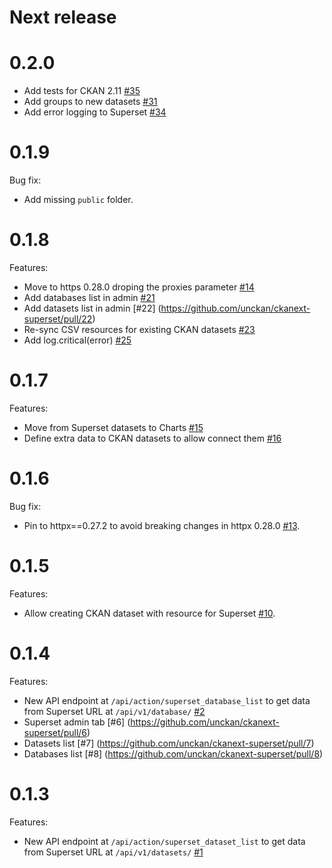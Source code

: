 # Next release

# 0.2.0

- Add tests for CKAN 2.11 [#35](https://github.com/unckan/ckanext-superset/pull/35)
- Add groups to new datasets [#31](https://github.com/unckan/ckanext-superset/pull/31)
- Add error logging to Superset [#34](https://github.com/unckan/ckanext-superset/pull/34)

# 0.1.9

Bug fix:
 - Add missing `public` folder.

# 0.1.8

Features:
 - Move to https 0.28.0 droping the proxies parameter [#14](https://github.com/unckan/ckanext-superset/pull/14)
 - Add databases list in admin [#21](https://github.com/unckan/ckanext-superset/pull/21)
 - Add datasets list in admin [#22] (https://github.com/unckan/ckanext-superset/pull/22)
 - Re-sync CSV resources for existing CKAN datasets [#23](https://github.com/unckan/ckanext-superset/pull/23)
 - Add log.critical(error) [#25](https://github.com/unckan/ckanext-superset/pull/25)

# 0.1.7

Features:
 - Move from Superset datasets to Charts [#15](https://github.com/unckan/ckanext-superset/pull/15)
 - Define extra data to CKAN datasets to allow connect them [#16](https://github.com/unckan/ckanext-superset/pull/16)

# 0.1.6

Bug fix:
 - Pin to httpx==0.27.2 to avoid breaking changes in httpx 0.28.0 [#13](https://github.com/unckan/ckanext-superset/pull/13).

# 0.1.5

Features:
 - Allow creating CKAN dataset with resource for Superset [#10](https://github.com/unckan/ckanext-superset/pull/10).

# 0.1.4

Features:

 - New API endpoint at `/api/action/superset_database_list` to get data from Superset URL at `/api/v1/database/`
  [#2](https://github.com/unckan/ckanext-superset/pull/2)
 - Superset admin tab [#6] (https://github.com/unckan/ckanext-superset/pull/6)
 - Datasets list [#7] (https://github.com/unckan/ckanext-superset/pull/7)
 - Databases list [#8] (https://github.com/unckan/ckanext-superset/pull/8)

# 0.1.3

Features:

 - New API endpoint at `/api/action/superset_dataset_list` to get data from Superset URL at `/api/v1/datasets/`
   [#1](https://github.com/unckan/ckanext-superset/pull/1)
